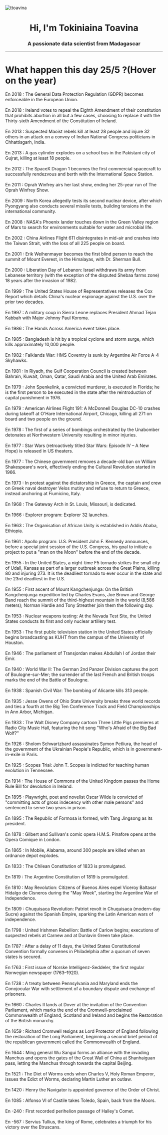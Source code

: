 
<p align="left"> <img src="https://komarev.com/ghpvc/?username=ttoavina&label=Profile%20views&color=0e75b6&style=flat" alt="ttoavina" /> </p>
<h1 align="center">Hi, I'm Tokiniaina Toavina</h1>
<h3 align="center">A passionate data scientist from Madagascar</h3>
    
<hr/>
<h1> What happen this day 25/5 ?(Hover on the year)</h1>

En 2018 : The General Data Protection Regulation (GDPR) becomes enforceable in the European Union.
<br/><br/>
En 2018 : Ireland votes to repeal the Eighth Amendment of their constitution that prohibits abortion in all but a few cases, choosing to replace it with the Thirty-sixth Amendment of the Constitution of Ireland.
<br/><br/>
En 2013 : Suspected Maoist rebels kill at least 28 people and injure 32 others in an attack on a convoy of Indian National Congress politicians in Chhattisgarh, India.
<br/><br/>
En 2013 : A gas cylinder explodes on a school bus in the Pakistani city of Gujrat, killing at least 18 people.
<br/><br/>
En 2012 : The SpaceX Dragon 1 becomes the first commercial spacecraft to successfully rendezvous and berth with the International Space Station.
<br/><br/>
En 2011 : Oprah Winfrey airs her last show, ending her 25-year run of The Oprah Winfrey Show.
<br/><br/>
En 2009 : North Korea allegedly tests its second nuclear device, after which Pyongyang also conducts several missile tests, building tensions in the international community.
<br/><br/>
En 2008 : NASA's Phoenix lander touches down in the Green Valley region of Mars to search for environments suitable for water and microbial life.
<br/><br/>
En 2002 : China Airlines Flight 611 disintegrates in mid-air and crashes into the Taiwan Strait, with the loss of all 225 people on board.
<br/><br/>
En 2001 : Erik Weihenmayer becomes the first blind person to reach the summit of Mount Everest, in the Himalayas, with Dr. Sherman Bull.
<br/><br/>
En 2000 : Liberation Day of Lebanon: Israel withdraws its army from Lebanese territory (with the exception of the disputed Shebaa farms zone) 18 years after the invasion of 1982.
<br/><br/>
En 1999 : The United States House of Representatives releases the Cox Report which details China's nuclear espionage against the U.S. over the prior two decades.
<br/><br/>
En 1997 : A military coup in Sierra Leone replaces President Ahmad Tejan Kabbah with Major Johnny Paul Koroma.
<br/><br/>
En 1986 : The Hands Across America event takes place.
<br/><br/>
En 1985 : Bangladesh is hit by a tropical cyclone and storm surge, which kills approximately 10,000 people.
<br/><br/>
En 1982 : Falklands War: HMS Coventry is sunk by Argentine Air Force A-4 Skyhawks.
<br/><br/>
En 1981 : In Riyadh, the Gulf Cooperation Council is created between Bahrain, Kuwait, Oman, Qatar, Saudi Arabia and the United Arab Emirates.
<br/><br/>
En 1979 : John Spenkelink, a convicted murderer, is executed in Florida; he is the first person to be executed in the state after the reintroduction of capital punishment in 1976.
<br/><br/>
En 1979 : American Airlines Flight 191: A McDonnell Douglas DC-10 crashes during takeoff at O'Hare International Airport, Chicago, killing all 271 on board and two people on the ground.
<br/><br/>
En 1978 : The first of a series of bombings orchestrated by the Unabomber detonates at Northwestern University resulting in minor injuries.
<br/><br/>
En 1977 : Star Wars (retroactively titled Star Wars: Episode IV – A New Hope) is released in US theaters.
<br/><br/>
En 1977 : The Chinese government removes a decade-old ban on William Shakespeare's work, effectively ending the Cultural Revolution started in 1966.
<br/><br/>
En 1973 : In protest against the dictatorship in Greece, the captain and crew on Greek naval destroyer Velos mutiny and refuse to return to Greece, instead anchoring at Fiumicino, Italy.
<br/><br/>
En 1968 : The Gateway Arch in St. Louis, Missouri, is dedicated.
<br/><br/>
En 1966 : Explorer program: Explorer 32 launches.
<br/><br/>
En 1963 : The Organisation of African Unity is established in Addis Ababa, Ethiopia.
<br/><br/>
En 1961 : Apollo program: U.S. President John F. Kennedy announces, before a special joint session of the U.S. Congress, his goal to initiate a project to put a "man on the Moon" before the end of the decade.
<br/><br/>
En 1955 : In the United States, a night-time F5 tornado strikes the small city of Udall, Kansas as part of a larger outbreak across the Great Plains, killing 80 and injuring 273. It is the deadliest tornado to ever occur in the state and the 23rd deadliest in the U.S.
<br/><br/>
En 1955 : First ascent of Mount Kangchenjunga: On the British Kangchenjunga expedition led by Charles Evans, Joe Brown and George Band reach the summit of the third-highest mountain in the world (8,586 meters); Norman Hardie and Tony Streather join them the following day.
<br/><br/>
En 1953 : Nuclear weapons testing: At the Nevada Test Site, the United States conducts its first and only nuclear artillery test.
<br/><br/>
En 1953 : The first public television station in the United States officially begins broadcasting as KUHT from the campus of the University of Houston.
<br/><br/>
En 1946 : The parliament of Transjordan makes Abdullah I of Jordan their Emir.
<br/><br/>
En 1940 : World War II: The German 2nd Panzer Division captures the port of Boulogne-sur-Mer; the surrender of the last French and British troops marks the end of the Battle of Boulogne.
<br/><br/>
En 1938 : Spanish Civil War: The bombing of Alicante kills 313 people.
<br/><br/>
En 1935 : Jesse Owens of Ohio State University breaks three world records and ties a fourth at the Big Ten Conference Track and Field Championships in Ann Arbor, Michigan.
<br/><br/>
En 1933 : The Walt Disney Company cartoon Three Little Pigs premieres at Radio City Music Hall, featuring the hit song "Who's Afraid of the Big Bad Wolf?"
<br/><br/>
En 1926 : Sholom Schwartzbard assassinates Symon Petliura, the head of the government of the Ukrainian People's Republic, which is in government-in-exile in Paris.
<br/><br/>
En 1925 : Scopes Trial: John T. Scopes is indicted for teaching human evolution in Tennessee.
<br/><br/>
En 1914 : The House of Commons of the United Kingdom passes the Home Rule Bill for devolution in Ireland.
<br/><br/>
En 1895 : Playwright, poet and novelist Oscar Wilde is convicted of "committing acts of gross indecency with other male persons" and sentenced to serve two years in prison.
<br/><br/>
En 1895 : The Republic of Formosa is formed, with Tang Jingsong as its president.
<br/><br/>
En 1878 : Gilbert and Sullivan's comic opera H.M.S. Pinafore opens at the Opera Comique in London.
<br/><br/>
En 1865 : In Mobile, Alabama, around 300 people are killed when an ordnance depot explodes.
<br/><br/>
En 1833 : The Chilean Constitution of 1833 is promulgated.
<br/><br/>
En 1819 : The Argentine Constitution of 1819 is promulgated.
<br/><br/>
En 1810 : May Revolution: Citizens of Buenos Aires expel Viceroy Baltasar Hidalgo de Cisneros during the "May Week", starting the Argentine War of Independence.
<br/><br/>
En 1809 : Chuquisaca Revolution: Patriot revolt in Chuquisaca (modern-day Sucre) against the Spanish Empire, sparking the Latin American wars of independence.
<br/><br/>
En 1798 : United Irishmen Rebellion: Battle of Carlow begins; executions of suspected rebels at Carnew and at Dunlavin Green take place.
<br/><br/>
En 1787 : After a delay of 11 days, the United States Constitutional Convention formally convenes in Philadelphia after a quorum of seven states is secured.
<br/><br/>
En 1763 : First issue of Norske Intelligenz-Seddeler, the first regular Norwegian newspaper (1763–1920).
<br/><br/>
En 1738 : A treaty between Pennsylvania and Maryland ends the Conojocular War with settlement of a boundary dispute and exchange of prisoners.
<br/><br/>
En 1660 : Charles II lands at Dover at the invitation of the Convention Parliament, which marks the end of the Cromwell-proclaimed Commonwealth of England, Scotland and Ireland and begins the Restoration of the British monarchy.
<br/><br/>
En 1659 : Richard Cromwell resigns as Lord Protector of England following the restoration of the Long Parliament, beginning a second brief period of the republican government called the Commonwealth of England.
<br/><br/>
En 1644 : Ming general Wu Sangui forms an alliance with the invading Manchus and opens the gates of the Great Wall of China at Shanhaiguan pass, letting the Manchus through towards the capital Beijing.
<br/><br/>
En 1521 : The Diet of Worms ends when Charles V, Holy Roman Emperor, issues the Edict of Worms, declaring Martin Luther an outlaw.
<br/><br/>
En 1420 : Henry the Navigator is appointed governor of the Order of Christ.
<br/><br/>
En 1085 : Alfonso VI of Castile takes Toledo, Spain, back from the Moors.
<br/><br/>
En -240 : First recorded perihelion passage of Halley's Comet.
<br/><br/>
En -567 : Servius Tullius, the king of Rome, celebrates a triumph for his victory over the Etruscans.
<br/><br/>
